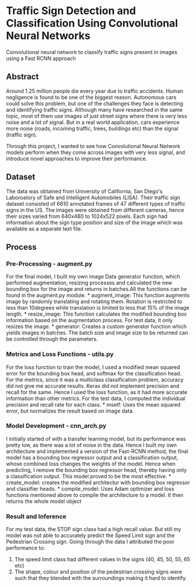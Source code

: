 # Traffic Sign Detection and Classification Using Convolutional Neural Networks
Convolutional neural network to classify traffic signs present in images using a Fast RCNN approach

## Abstract
Around 1.25 million people die every year due to traffic accidents. Human negligence is found to be one of the biggest reason. Autonomous cars could solve this problem, but one of the challenges they face is detecting and identifying traffic signs. Although many have researched in the same topic, most of them use images of just street signs where there is very less noise and a lot of signal. But in a real world application, cars experience more noise (roads, incoming traffic, trees, buildings etc) than the signal (traffic sign).

Through this project, I wanted to see how Convolutional Neural Network models perform when they come across images with very less signal, and introduce novel approaches to improve their performance. 

## Dataset
The data was obtained from University of California, San Diego's Laboroatory of Safe and Intelligent Automobiles (LISA). Their traffic sign dataset consisted of 6610 annotated frames of 47 different types of traffic signs in the US. The images were obtained from different cameras, hence their sizes varied from 640x480 to 1024x522 pixels. Each sign had information about the sign type position and size of the image which was available as a separate text file. 

## Process

### Pre-Processing - augment.py
For the final model, I built my own image Data generator function, which performed augmentation, resizing processes and calculated the new bounding box for the image and returns in batches.All the functions can be found in the augment.py module.
	* augment_image: This function augments image by randomly translating and rotating them. Rotation is restricted to less than 10degrees while translation is limited to less that 15% of the image length. 
	* resize_image: This function calculates the modified bounding box information based on the augmentation process. For test data, it only resizes the image.
	* generator: Creates a custom generator function which yields images in batches. The batch size and image size to be returned can be controlled through the parameters.

### Metrics and Loss Functions - utils.py
For the loss function to train the model, I used a modified mean squared error for the bounding box head, and softmax for the classification head. For the metrics, since it was a multiclass classification problem, accuracy did not give me accurate results. Keras did not implement precision and recall for the same. Hence I used the loss function, as it had more accurate information than other metrics. For the test data, I computed the individual precision and recall rate for each class.
	* msetf: Uses the mean squared error, but normalizes the result based on image data.

### Model Development - cnn_arch.py
I initially started of with a transfer learning model, but its performance was pretty low, as there was a lot of noise in the data. Hence I built my own architecture and implemented a version of the Fast-RCNN method, the final model has a bounding box regressor output and a classification output, whose combined loss changes the weights of the model. Hence when predicting, I remove the bounding box regressor head, thereby having only a classification output. This model proved to be the most effective.
	* create_model: creates the modified architectur with bounding box regressor and classifier heads. 
	* compile_model: Uses Adam optimizer and loss functions mentioned above to compile the architecture to a model. It then returns the whole model object

### Result and Inference
For my test data, the STOP sign class had a high recall value. But still my model was not able to accurately predict the Speed Limit sign and the Pedestrian Crossing sign. Going through the data I attributed the poor performance to:
1. The speed limit class had different values in the signs (40, 45, 50, 55, 65 etc)
2. The shape, colour and position of the pedestrian crossing signs were such that they blended with the surroundings making it hard to identify.


